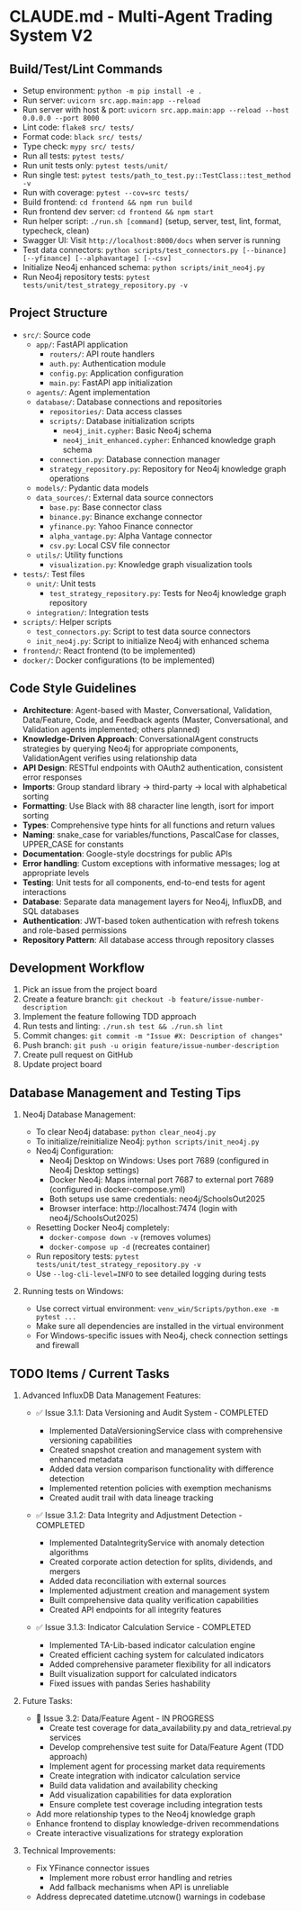# CLAUDE.md - Multi-Agent Trading System V2

## Build/Test/Lint Commands
- Setup environment: `python -m pip install -e .`
- Run server: `uvicorn src.app.main:app --reload`
- Run server with host & port: `uvicorn src.app.main:app --reload --host 0.0.0.0 --port 8000`
- Lint code: `flake8 src/ tests/`
- Format code: `black src/ tests/`
- Type check: `mypy src/ tests/`
- Run all tests: `pytest tests/`
- Run unit tests only: `pytest tests/unit/`
- Run single test: `pytest tests/path_to_test.py::TestClass::test_method -v`
- Run with coverage: `pytest --cov=src tests/`
- Build frontend: `cd frontend && npm run build`
- Run frontend dev server: `cd frontend && npm start`
- Run helper script: `./run.sh [command]` (setup, server, test, lint, format, typecheck, clean)
- Swagger UI: Visit `http://localhost:8000/docs` when server is running
- Test data connectors: `python scripts/test_connectors.py [--binance] [--yfinance] [--alphavantage] [--csv]`
- Initialize Neo4j enhanced schema: `python scripts/init_neo4j.py`
- Run Neo4j repository tests: `pytest tests/unit/test_strategy_repository.py -v`

## Project Structure
- `src/`: Source code
  - `app/`: FastAPI application
    - `routers/`: API route handlers 
    - `auth.py`: Authentication module
    - `config.py`: Application configuration
    - `main.py`: FastAPI app initialization
  - `agents/`: Agent implementation 
  - `database/`: Database connections and repositories
    - `repositories/`: Data access classes
    - `scripts/`: Database initialization scripts
      - `neo4j_init.cypher`: Basic Neo4j schema
      - `neo4j_init_enhanced.cypher`: Enhanced knowledge graph schema
    - `connection.py`: Database connection manager
    - `strategy_repository.py`: Repository for Neo4j knowledge graph operations
  - `models/`: Pydantic data models
  - `data_sources/`: External data source connectors
    - `base.py`: Base connector class
    - `binance.py`: Binance exchange connector
    - `yfinance.py`: Yahoo Finance connector
    - `alpha_vantage.py`: Alpha Vantage connector
    - `csv.py`: Local CSV file connector
  - `utils/`: Utility functions
    - `visualization.py`: Knowledge graph visualization tools
- `tests/`: Test files
  - `unit/`: Unit tests
    - `test_strategy_repository.py`: Tests for Neo4j knowledge graph repository
  - `integration/`: Integration tests
- `scripts/`: Helper scripts
  - `test_connectors.py`: Script to test data source connectors
  - `init_neo4j.py`: Script to initialize Neo4j with enhanced schema
- `frontend/`: React frontend (to be implemented)
- `docker/`: Docker configurations (to be implemented)

## Code Style Guidelines
- **Architecture**: Agent-based with Master, Conversational, Validation, Data/Feature, Code, and Feedback agents (Master, Conversational, and Validation agents implemented; others planned)
- **Knowledge-Driven Approach**: ConversationalAgent constructs strategies by querying Neo4j for appropriate components, ValidationAgent verifies using relationship data
- **API Design**: RESTful endpoints with OAuth2 authentication, consistent error responses
- **Imports**: Group standard library → third-party → local with alphabetical sorting
- **Formatting**: Use Black with 88 character line length, isort for import sorting
- **Types**: Comprehensive type hints for all functions and return values
- **Naming**: snake_case for variables/functions, PascalCase for classes, UPPER_CASE for constants
- **Documentation**: Google-style docstrings for public APIs
- **Error handling**: Custom exceptions with informative messages; log at appropriate levels
- **Testing**: Unit tests for all components, end-to-end tests for agent interactions
- **Database**: Separate data management layers for Neo4j, InfluxDB, and SQL databases
- **Authentication**: JWT-based token authentication with refresh tokens and role-based permissions
- **Repository Pattern**: All database access through repository classes

## Development Workflow
1. Pick an issue from the project board
2. Create a feature branch: `git checkout -b feature/issue-number-description`
3. Implement the feature following TDD approach
4. Run tests and linting: `./run.sh test && ./run.sh lint`
5. Commit changes: `git commit -m "Issue #X: Description of changes"`
6. Push branch: `git push -u origin feature/issue-number-description`
7. Create pull request on GitHub
8. Update project board

## Database Management and Testing Tips

1. Neo4j Database Management:
   - To clear Neo4j database: `python clear_neo4j.py`
   - To initialize/reinitialize Neo4j: `python scripts/init_neo4j.py` 
   - Neo4j Configuration: 
     * Neo4j Desktop on Windows: Uses port 7689 (configured in Neo4j Desktop settings)
     * Docker Neo4j: Maps internal port 7687 to external port 7689 (configured in docker-compose.yml)
     * Both setups use same credentials: neo4j/SchoolsOut2025
     * Browser interface: http://localhost:7474 (login with neo4j/SchoolsOut2025)
   - Resetting Docker Neo4j completely:
     * `docker-compose down -v` (removes volumes)
     * `docker-compose up -d` (recreates container)
   - Run repository tests: `pytest tests/unit/test_strategy_repository.py -v`
   - Use `--log-cli-level=INFO` to see detailed logging during tests

2. Running tests on Windows:
   - Use correct virtual environment: `venv_win/Scripts/python.exe -m pytest ...` 
   - Make sure all dependencies are installed in the virtual environment
   - For Windows-specific issues with Neo4j, check connection settings and firewall

## TODO Items / Current Tasks

1. Advanced InfluxDB Data Management Features:
   - ✅ Issue 3.1.1: Data Versioning and Audit System - COMPLETED
     - Implemented DataVersioningService class with comprehensive versioning capabilities
     - Created snapshot creation and management system with enhanced metadata
     - Added data version comparison functionality with difference detection
     - Implemented retention policies with exemption mechanisms
     - Created audit trail with data lineage tracking
   
   - ✅ Issue 3.1.2: Data Integrity and Adjustment Detection - COMPLETED
     - Implemented DataIntegrityService with anomaly detection algorithms
     - Created corporate action detection for splits, dividends, and mergers
     - Added data reconciliation with external sources
     - Implemented adjustment creation and management system
     - Built comprehensive data quality verification capabilities
     - Created API endpoints for all integrity features
   
   - ✅ Issue 3.1.3: Indicator Calculation Service - COMPLETED
     - Implemented TA-Lib-based indicator calculation engine
     - Created efficient caching system for calculated indicators
     - Added comprehensive parameter flexibility for all indicators
     - Built visualization support for calculated indicators
     - Fixed issues with pandas Series hashability

2. Future Tasks:
   - 🔄 Issue 3.2: Data/Feature Agent - IN PROGRESS
     - Create test coverage for data_availability.py and data_retrieval.py services
     - Develop comprehensive test suite for Data/Feature Agent (TDD approach)
     - Implement agent for processing market data requirements
     - Create integration with indicator calculation service
     - Build data validation and availability checking
     - Add visualization capabilities for data exploration
     - Ensure complete test coverage including integration tests
   - Add more relationship types to the Neo4j knowledge graph
   - Enhance frontend to display knowledge-driven recommendations
   - Create interactive visualizations for strategy exploration

3. Technical Improvements:
   - Fix YFinance connector issues
     - Implement more robust error handling and retries
     - Add fallback mechanisms when API is unreliable
   - Address deprecated datetime.utcnow() warnings in codebase